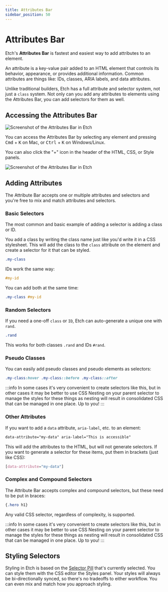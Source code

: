 ```yaml
---
title: Attributes Bar
sidebar_position: 50
---
```


# Attributes Bar

Etch's **Attributes Bar** is fastest and easiest way to add attributes to an element.

An attribute is a key-value pair added to an HTML element that controls its behavior, appearance, or provides additional information. Common attributes are things like: IDs, classes, ARIA labels, and data attributes.

Unlike traditional builders, Etch has a full attribute and selector system, not just a `class` system. Not only can you add any attributes to elements using the Attributes Bar, you can add selectors for them as well.

## Accessing the Attributes Bar

![Screenshot of the Attributes Bar in Etch](./img/attributes-bar.avif)

You can access the Attributes Bar by selecting any element and pressing <kbd>Cmd</kbd> + <kbd>K</kbd> on Mac, or <kbd>Ctrl</kbd> + <kbd>K</kbd> on Windows/Linux.

You can also click the "+" icon in the header of the HTML, CSS, or Style panels.

![Screenshot of the Attributes Bar in Etch](./img/trigger-attribute-bar.avif)

## Adding Attributes

The Attribute Bar accepts one or multiple attributes and selectors and you're free to mix and match attributes and selectors.

### Basic Selectors

The most common and basic example of adding a selector is adding a class or ID.

You add a class by writing the class name just like you'd write it in a CSS stylesheet. This will add the class to the `class` attribute on the element and create a selector for it that can be styled.

```css
.my-class
```

IDs work the same way:

```css
#my-id
```

You can add both at the same time:

```css
.my-class #my-id
```

### Random Selectors

If you need a one-off `class` or `ID`, Etch can auto-generate a unique one with `rand`.

```css
.rand
```

This works for both classes `.rand` and IDs `#rand`.

### Pseudo Classes

You can easily add pseudo classes and pseudo elements as selectors:

```css
.my-class:hover .my-class::before .my-class::after
```

:::info
In some cases it's very convenient to create selectors like this, but in other cases it may be better to use CSS Nesting on your parent selector to manage the styles for these things as nesting will result in consolidated CSS that can be managed in one place. Up to you!
:::

### Other Attributes

If you want to add a `data` attribute, `aria-label`, etc. to an element:

```css
data-attribute="my-data" aria-label="This is accessible"
```

This will add the attributes to the HTML, but will not generate selectors. If you want to generate a selector for these items, put them in brackets (just like CSS):

```css
[data-attribute="my-data"]
```

### Complex and Compound Selectors

The Attribute Bar accepts complex and compound selectors, but these need to be put in braces:

```css
{.hero h1}
```

Any valid CSS selector, regardless of complexity, is supported.

:::info
In some cases it's very convenient to create selectors like this, but in other cases it may be better to use CSS Nesting on your parent selector to manage the styles for these things as nesting will result in consolidated CSS that can be managed in one place. Up to you!
:::

## Styling Selectors

Styling in Etch is based on the [Selector Pill](selector-pills) that's currently selected. You can style them with the CSS editor the Styles panel. Your styles will always be bi-directionally synced, so there's no tradeoffs to either workflow. You can even mix and match how you approach styling.